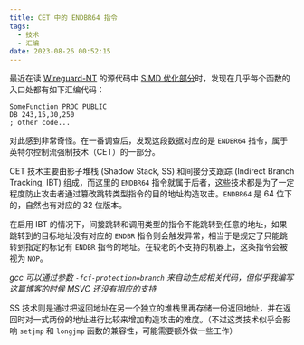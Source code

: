 ```yaml
---
title: CET 中的 ENDBR64 指令
tags:
  - 技术
  - 汇编
date: 2023-08-26 00:52:15
---
```



最近在读 [Wireguard-NT](https://github.com/WireGuard/wireguard-nt) 的源代码中 [SIMD 优化部分](https://github.com/WireGuard/wireguard-nt/blob/master/driver/crypto-amd64.asm)时，发现在几乎每个函数的入口处都有如下汇编代码：

```ASM
SomeFunction PROC PUBLIC
DB 243,15,30,250
; other code...
```
对此感到非常奇怪。在一番调查后，发现这段数据对应的是 `ENDBR64` 指令，属于英特尔控制流强制技术（CET）的一部分。

CET 技术主要由影子堆栈 (Shadow Stack, SS) 和间接分支跟踪 (Indirect Branch Tracking, IBT) 组成，而这里的 `ENDBR64` 指令就属于后者，这些技术都是为了一定程度防止攻击者通过篡改跳转类型指令的目的地址构造攻击。`ENDBR64` 是 64 位下的，自然也有对应的 32 位版本。

在启用 IBT 的情况下，间接跳转和调用类型的指令不能跳转到任意的地址，如果跳转到的目标地址没有对应的 `ENDBR` 指令则会触发异常，相当于是规定了只能跳转到指定的标记有 `ENDBR` 指令的地址。在较老的不支持的机器上，这条指令会被视为 `NOP`。

*gcc 可以通过参数 `-fcf-protection=branch` 来自动生成相关代码，但似乎我编写这篇博客的时候 MSVC 还没有相应的支持*

SS 技术则是通过把返回地址在另一个独立的堆栈里再存储一份返回地址，并在返回时对一式两份的地址进行比较来增加构造攻击的难度。（不过这类技术似乎会影响 `setjmp` 和 `longjmp` 函数的兼容性，可能需要额外做一些工作）
